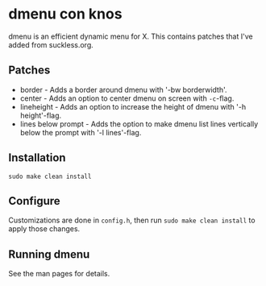 # dmenu con knos
dmenu is an efficient dynamic menu for X. This contains patches that I've added from suckless.org.

## Patches
* border - Adds a border around dmenu with '-bw borderwidth'.
* center - Adds an option to center dmenu on screen with `-c`-flag.
* lineheight - Adds an option to increase the height of dmenu with '-h height'-flag.
* lines below prompt - Adds the option to make dmenu list lines vertically below the prompt with '-l lines'-flag.

## Installation
```
sudo make clean install
```

## Configure
Customizations are done in `config.h`, then run `sudo make clean install` to apply those changes.

## Running dmenu
See the man pages for details.
